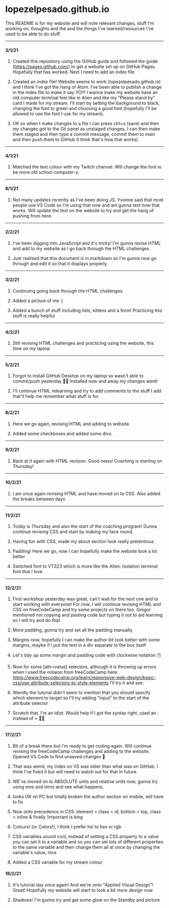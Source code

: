 # lopezelpesado.github.io

This README is for my website and will note relevant changes, stuff I'm working on, thoughts and the and the things I've learned/resources I've used to be able to do stuff.

---

#### 3/1/21

1. Created this repository using the GitHub guide and followed the guide (https://pages.github.com/) to get a website set up on GitHub Pages. Hopefully that has worked. Next I need to add an index file.

2. Created an index file! Website seems to work (lopezelpesado.github.io) and I think I've got the hang of Atom. I've been able to publish a change in the index file to make it say YO!!! I wanna make my website have an old computer terminal feel like in Alien and like my "Please stand by" card I made for my stream. I'll start by setting the background to black, changing the font to green and choosing a good font (hopefully I'll be allowed to use the font I use for my stream).

3. OK so when I make changes to a file I can press ctrl+s (save) and then my changes got to the Git panel as unstaged changes, I can then make them staged and then type a commit message, commit them to main and then push them to GitHub (I think that's how that works).

---

#### 4/1/21

1. Matched the text colour with my Twitch channel. Will change the font to be more old school computer-y.

---

#### 8/1/21

1. Not many updates recently as I've been doing JS. Yvonne said that most people use VS Code so I'm using that now and am gunna test how that works. Will update the text on the website to try and get the hang of pushing from here.

---

#### 2/2/21

1. I've been digging into JavaScript and it's tricky! I'm gunna revise HTML and add to my website as I go back through the HTML challenges.

2. Just realised that this document is in markdown so I'm gunna now go through and edit it so that it displays properly.

---

#### 3/2/21

1. Continuing going back through the HTML challenges.

2. Added a picture of me :)

3. Added a bunch of stuff including lists, kittens and a form! Practicing this stuff is really helpful

---

#### 4/2/21

1. Still revising HTML challenges and practicing using the website, this time on my laptop

---

#### 5/2/21

1. Forgot to install GitHub Desktop on my laptop so wasn't able to commit/push yesterday 🤦‍♂️ Installed now and away my changes went!

2. I'll continue HTML relearning and try to add comments to the stuff I add that'll help me remember what stuff is for.

---

#### 8/2/21

1. Here we go again, revising HTML and adding to website.

2. Added some checkboxes and added some divs.

---

#### 9/2/21

1. Back at it again with HTML revision. Good news! Coaching is starting on Thursday!

---

#### 10/2/21

1. I am once again revising HTML and have moved on to CSS. Also added the breaks between days

---

#### 11/2/21

1. Today is Thursday and also the start of the coaching program! Gunna continue revising CSS and start by making my face round.

2. Having fun with CSS, made my about section look really pretentious.

3. Padding! Here we go, now I can hopefully make the website look a lot better

4. Switched font to VT323 which is more like the Alien: Isolation terminal font that I love

---

#### 12/2/21

1. First workshop yesterday was great, can't wait for the next one and to start working with everyone! For now, I will continue revising HTML and CSS on freeCodeCamp and try some projects on there too. Gregor mentioned not copying and pasting code but typing it out to aid learning so I will try and do that.

2. More padding, gunna try and set all the padding manually

3. Margins now, hopefully I can make the author bit look better with some margins, maybe if I put the text in a div separate to the box itself

4. Let's tidy up some margin and padding code with clockwise notation 🕑

5. Now for some [attr=value] selectors, although it is throwing up errors when I used the notaion from freeCodeCamp here: https://www.freecodecamp.org/learn/responsive-web-design/basic-css/use-attribute-selectors-to-style-elements
I'll try it and see.

6. Weirdly the tutorial didn't seem to mention that you should specify which element to target so I'll try adding "input" to the start of the attribute selector

7. Scratch that, I'm an idiot. Would help if I got the syntax right, used an : instead of = 🤦‍♂️

---

#### 17/2/21

1. Bit of a break there but I'm ready to get coding again. Will continue revising the freeCodeCamp challenges and adding to the website. Opened VS Code to find unsaved changes 😬

2. That was weird, my index on VS was older than what was on GitHub. I think I've fixed it but will need to watch out for that in future.

3. WE've moved on to ABSOLUTE units and relative units now, gunna try using ems and mms and see what happens.

4. looks OK on PC but totally broken the author section on mobile, will have to fix

5. Now onto precedence in CSS: element < class < id, bottom < top, class < inline & finally !important is king

6. Colours! (or Colors!), I think I prefer hsl to hex or rgb

7. CSS variables sound cool, instead of setting a CSS property to a value you can set it to a variable and so you can set lots of different properties to the same variable and then
change them all at once by changing the variable's value, nice

8. Added a CSS variable for my stream colour

#### 18/2/21

1. It's tutorial day once again! And we're onto "Applied Visual Design"! Great! Hopefully my website will start to look a bit more design now

2. Shadows! I'm gunns try and get some glow on the Standby and picture